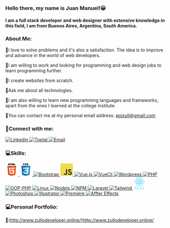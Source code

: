 ### Hello there, my name is Juan Manuel!😀

<!--
**ManuZull/ManuZull** is a ✨ _special_ ✨ repository because its `README.md` (this file) appears on your GitHub profile.

Here are some ideas to get you started:

- 🔭 I’m currently working on ...
- 🌱 I’m currently learning ...
- 👯 I’m looking to collaborate on ...
- 🤔 I’m looking for help with ...
- 💬 Ask me about ...
- 📫 How to reach me: ...
- 😄 Pronouns: ...
- ⚡ Fun fact: ...
-->
#### I am a full stack developer and web designer with extensive knowledge in this field, I am from Buenos Aires, Argentina, South America.

### About Me:
🔵I love to solve problems and it's also a satisfaction. The idea is to improve and advance in the world of web developers.

🔵I am willing to work and looking for programming and web design jobs to learn programming further.

🔵I create websites from scratch.

🔵Ask me about all technologies.

🔵I am also willing to learn new programming languages and frameworks, apart from the ones I learned at the college institute.

🔵You can contact me at my personal email address: epizull@gmail.com


### 📩Connect with me:
<a href="https://www.linkedin.com/in/juan-manuel-zullo-055a56135/" target="_blank" rel="noreferrer"> 
    <img src="https://user-images.githubusercontent.com/30662800/213875463-ee4f41c8-b124-4070-8ecb-133358517d60.png" alt="Linkedin" width="40" height="40"/> 
</a>

<a href="" target="_blank" rel="noreferrer"> 
    <img src="https://user-images.githubusercontent.com/30662800/213875522-dc7f5a5f-baa8-4a5e-a67a-a21db58c8ac0.png" alt="Toptal" width="40" height="40"/> 
</a>

<a href="mailto:epizull@gmail.com" target="_blank" rel="noreferrer"> 
    <img src="https://user-images.githubusercontent.com/30662800/213875607-40081037-3cfb-4986-b101-da2adab3788d.png" alt="Email" width="40" height="40"/> 
</a>


### 💻Skills:
<a href="https://www.w3.org/html/" target="_blank" rel="noreferrer"> 
    <img src="https://raw.githubusercontent.com/devicons/devicon/master/icons/html5/html5-original-wordmark.svg" alt="Html5" width="40" height="40"/> 
  </a>
  
  <a href="https://www.w3schools.com/css/" target="_blank" rel="noreferrer"> 
    <img src="https://raw.githubusercontent.com/devicons/devicon/master/icons/css3/css3-original-wordmark.svg" alt="Css3" width="40" height="40"/>
  </a>
  
  <a href="https://getbootstrap.com/" target="_blank" rel="noreferrer"> 
    <img src="https://user-images.githubusercontent.com/30662800/213566931-af248f1c-b4af-4049-a01c-10e49e0dd386.png" alt="Bootstrap" width="40" height="40"/>
  </a>
  
  <a href="https://developer.mozilla.org/en-US/docs/Web/JavaScript" target="_blank" rel="noreferrer"> 
    <img src="https://raw.githubusercontent.com/devicons/devicon/master/icons/javascript/javascript-original.svg" alt="Javascript" width="40" height="40"/> 
  </a> 
  
  <a href="https://developer.mozilla.org/en-US/docs/Web/JavaScript](https://vuejs.org/" target="_blank" rel="noreferrer"> 
    <img src="https://user-images.githubusercontent.com/30662800/213364425-08a739d7-ae2e-404d-8492-99c51e5f781d.png" alt="Vue.js" width="40" height="40"/> 
  </a> 
  
  <a href="https://cli.vuejs.org/" target="_blank" rel="noreferrer"> 
    <img src="https://user-images.githubusercontent.com/30662800/213364425-08a739d7-ae2e-404d-8492-99c51e5f781d.png" alt="VueCli" width="40" height="40"/> 
  </a> 

  
 <a href="https://wordpress.com/en/" target="_blank" rel="noreferrer"> 
    <img src="https://user-images.githubusercontent.com/30662800/213364675-82afd3f2-6aaf-471f-a89a-010656102c9e.png" alt="Wordpress" width="40" height="40"/> 
 </a> 
  
  <a href="https://www.php.net/manual/es/index.php" target="_blank" rel="noreferrer"> 
    <img src="https://user-images.githubusercontent.com/30662800/213363589-9e68a008-e077-4e10-9dd6-b6a9e3a7f391.png" alt="PHP" width="40" height="40"/> 
  </a> 

 <a href="https://www.w3schools.com/php/php_oop_what_is.asp" target="_blank" rel="noreferrer"> 
    <img src="https://user-images.githubusercontent.com/30662800/213365960-38931cc9-ecf1-43ee-9ab7-6563c1496eb7.png" alt="OOP-PHP" width="40" height="40"/> 
  </a> 
  
  <a href="https://www.linux.org/" target="_blank" rel="noreferrer"> 
    <img src="https://user-images.githubusercontent.com/30662800/213365122-1c7e6e0d-3080-4b73-9a52-b424235af781.png" alt="Linux" width="40" height="40"/> 
  </a> 
  
  <a href="https://nodejs.org/" target="_blank" rel="noreferrer"> 
    <img src="https://user-images.githubusercontent.com/30662800/213366365-80052c56-fea9-42ec-a9a2-deef4b2df899.png" alt="Nodejs" width="40" height="40"/> 
  </a> 

  <a href="https://www.npmjs.com/" target="_blank" rel="noreferrer"> 
    <img src="https://user-images.githubusercontent.com/30662800/213567395-00e8e882-cf24-438d-a730-5c082c63bcc5.png" alt="NPM" width="40" height="40"/> 
  </a> 

  <a href="https://laravel.com/" target="_blank" rel="noreferrer"> 
    <img src="https://user-images.githubusercontent.com/30662800/213366734-4ba8dc0d-a6e8-46ea-9828-2c89838a1ef0.png" alt="Laravel" width="40" height="40"/> 
  </a> 
  
  
  <a href="https://tailwindcss.com/" target="_blank" rel="noreferrer"> 
    <img src="https://user-images.githubusercontent.com/30662800/213875761-db27db36-900e-4e2b-95ab-6c227b3f0aa3.png" alt="Tailwind " width="40" height="40"/> 
  </a> 
  
  
<a href="https://reactjs.org/" target="_blank" rel="noreferrer"> 
    <img src="https://raw.githubusercontent.com/devicons/devicon/master/icons/react/react-original-wordmark.svg" alt="React" width="40" height="40"/> 
</a> 
  
 <a href="https://www.adobe.com/?sdid=49F59KY6&clickref=1101lwiagS7w&mv=affiliate&mv2=pz&as_camptype=&as_channel=affiliate&as_source=partnerize&as_campaign=cloudphoto" target="_blank" rel="noreferrer"> 
    <img src="https://user-images.githubusercontent.com/30662800/213567804-2795569e-be68-4213-b0d2-d57982b1fa8e.png" alt="Photoshop" width="40" height="40"/> 
</a>
  
<a href="https://www.adobe.com/la/products/illustrator.html?gclid=EAIaIQobChMItLCnpszU_AIVY0FIAB23gAMyEAAYASAAEgK4iPD_BwE&sdid=KQPQJ&mv=search&ef_id=EAIaIQobChMItLCnpszU_AIVY0FIAB23gAMyEAAYASAAEgK4iPD_BwE:G:s&s_kwcid=AL!3085!3!459875986497!e!!g!!adobe%20illustrator!630551026!10721864502)" target="_blank" rel="noreferrer"> 
    <img src="https://user-images.githubusercontent.com/30662800/213569104-5801dc81-4849-4155-b9ca-9a98015fade7.png" alt="Illustrator" width="40" height="40"/> 
  </a>
  
  <a href="https://www.adobe.com/la/products/premiere/campaign/pricing.html?gclid=EAIaIQobChMInNuqt8zU_AIVDRbUAR2omwhtEAAYASAAEgI0__D_BwE&sdid=KQPRY&mv=search&--&s_kwcid=AL!3085!3!459896364688!e!!g!!adobe%20premiere&ef_id=Y8m4fQAAAFeFQQMv:20230119214011:s" target="_blank" rel="noreferrer"> 
    <img src="https://user-images.githubusercontent.com/30662800/213569520-8cf58890-8c17-48fc-8a6a-ff506220425f.png" alt="Premiere" width="40" height="40"/> 
  </a>
  
 <a href="https://www.adobe.com/la/products/aftereffects/campaign/pricing.html?gclid=EAIaIQobChMI55O1s8zU_AIVET-RCh2dfABqEAAYASAAEgLHjPD_BwE&sdid=KQPRU&mv=search&ef_id=EAIaIQobChMI55O1s8zU_AIVET-RCh2dfABqEAAYASAAEgLHjPD_BwE:G:s&s_kwcid=AL!3085!3!459896364457!e!!g!!adobe%20after%20effects!630551404!10721889702" target="_blank" rel="noreferrer"> 
    <img src="https://user-images.githubusercontent.com/30662800/213570210-f2954d4c-fe40-4a70-a8bc-627b7f5dc1a9.png" alt="Affter Effects" width="40" height="40"/> 
 </a>
  
 
  

### 💻Personal Portfolio:

<!--
**ManuZull/ManuZull** is a ✨ _special_ ✨ repository because its `README.md` (this file) appears on your GitHub profile.
-->
🔵(http://www.zullodeveloper.online/)http://www.zullodeveloper.online/


